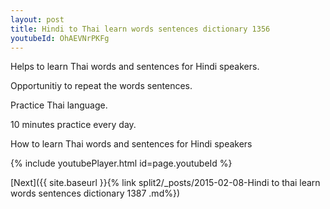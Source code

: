 ```yaml
---
layout: post
title: Hindi to Thai learn words sentences dictionary 1356 
youtubeId: OhAEVNrPKFg
---
```

 
 
Helps to learn Thai words and sentences for Hindi speakers.

Opportunitiy to repeat the words sentences. 

Practice Thai language. 
 
10 minutes practice every day. 
 
How to learn Thai words and sentences for Hindi speakers 
 
{% include youtubePlayer.html id=page.youtubeId %}
 
 
[Next]({{ site.baseurl }}{% link  split2/_posts/2015-02-08-Hindi to thai learn words sentences dictionary 1387 .md%})
 
